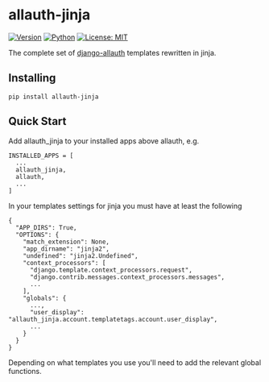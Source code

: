# allauth-jinja
[![Version](https://img.shields.io/pypi/v/allauth-jinja?style=for-the-badge&logo=pypi&logoColor=fff)](https://pypi.org/project/allauth-jinja/)
[![Python](https://img.shields.io/pypi/pyversions/allauth-jinja?style=for-the-badge&logo=python&logoColor=fff)](https://pypi.org/project/allauth-jinja/)
[![License: MIT](https://img.shields.io/badge/license-MIT-blue?style=for-the-badge&logo=pypi&logoColor=fff)](https://www.gnu.org/licenses/gpl-3.0)

The complete set of [django-allauth](https://github.com/pennersr/django-allauth) templates rewritten in jinja.

## Installing

```
pip install allauth-jinja
```

## Quick Start
Add allauth_jinja to your installed apps above allauth, e.g.
```
INSTALLED_APPS = [
  ...
  allauth_jinja,
  allauth,
  ...
]
```

In your templates settings for jinja you must have at least the following
```
{
  "APP_DIRS": True,
  "OPTIONS": {
    "match_extension": None,
    "app_dirname": "jinja2",
    "undefined": "jinja2.Undefined",
    "context_processors": [
      "django.template.context_processors.request",
      "django.contrib.messages.context_processors.messages",
      ...
    ],
    "globals": {
      ...,
      "user_display": "allauth_jinja.account.templatetags.account.user_display",
      ...
    }
  }
}
```

Depending on what templates you use you'll need to add the relevant global functions.
